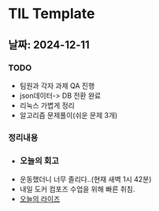 # TIL Template

## 날짜: 2024-12-11

### TODO
- 팀원과 각자 과제 QA 진행
- json데이터-> DB 전환 완료
- 리눅스 가볍게 정리
- 알고리즘 문제풀이(쉬운 문제 3개)
### 정리내용

- ### 오늘의 회고
- 운동했더니 너무 졸리다..(현재 새벽 1시 42분)
- 내일 도커 컴포즈 수업을 위해 빠른 취침.
- [오늘의 라이즈](/Img/2024-12-12.png)